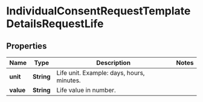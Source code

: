 

# IndividualConsentRequestTemplateDetailsRequestLife


## Properties

| Name | Type | Description | Notes |
|------------ | ------------- | ------------- | -------------|
|**unit** | **String** | Life unit. Example: days, hours, minutes. |  |
|**value** | **String** | Life value in number. |  |



